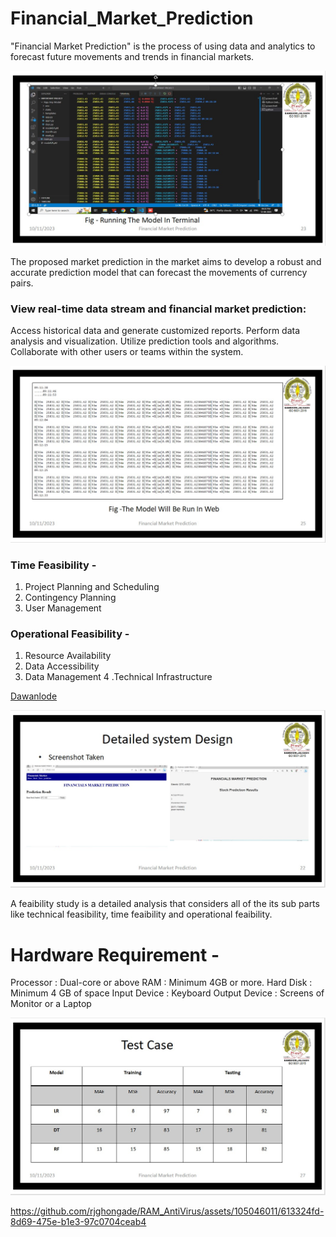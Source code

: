 # Financial_Market_Prediction
"Financial Market Prediction" is the process of using data and analytics to forecast future movements and trends in financial markets.

![ Screenshot ](Terminal_Run.jpeg)

The proposed market prediction in the market  aims to develop a robust and
accurate prediction model that can forecast the movements of currency pairs.

### View real-time data stream and financial market prediction:

Access historical data and generate customized reports.
Perform data analysis and visualization.
Utilize prediction tools and algorithms.
Collaborate with other users or teams within the system.

![ Screenshot ](Flask_Run_ALL.jpeg)

### Time Feasibility -

1. Project Planning and Scheduling
2. Contingency Planning
3. User Management

### Operational Feasibility -

1. Resource Availability
2. Data Accessibility
3. Data Management
4 .Technical Infrastructure


[Dawanlode](https://github.com/ashuupatil07/Financial_Market_Prediction/edit)

![ Screenshot ](Web_Run_Days.jpeg)

A feaibility study is a detailed analysis that considers all of the its sub parts like  technical feasibility, time feaibility and operational feaibility.

# Hardware Requirement -  
Processor               :     Dual-core or above
RAM                     :     Minimum 4GB or more.
Hard Disk               :     Minimum 4 GB of space
Input Device            :     Keyboard
Output Device           :     Screens of Monitor or a Laptop

![ Screenshot ](Test_Model.jpeg)

https://github.com/rjghongade/RAM_AntiVirus/assets/105046011/613324fd-8d69-475e-b1e3-97c0704ceab4






